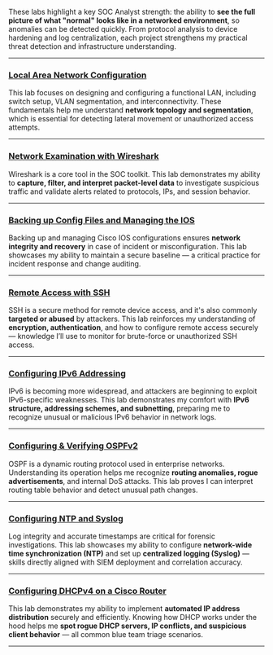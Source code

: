 These labs highlight a key SOC Analyst strength: the ability to **see the full picture of what "normal" looks like in a networked environment**, so anomalies can be detected quickly. From protocol analysis to device hardening and log centralization, each project strengthens my practical threat detection and infrastructure understanding.

---

###  [Local Area Network Configuration](https://github.com/bekinal/Local-Area-Network-Configuration/blob/main/README.md)
This lab focuses on designing and configuring a functional LAN, including switch setup, VLAN segmentation, and interconnectivity. These fundamentals help me understand **network topology and segmentation**, which is essential for detecting lateral movement or unauthorized access attempts.

---

###  [Network Examination with Wireshark](https://github.com/bekinal/Network-Examination-with-Wireshark/blob/main/README.md)
Wireshark is a core tool in the SOC toolkit. This lab demonstrates my ability to **capture, filter, and interpret packet-level data** to investigate suspicious traffic and validate alerts related to protocols, IPs, and session behavior.

---

###  [Backing up Config Files and Managing the IOS](https://github.com/bekinal/Backing-Up-Config-Files-and-Managing-the-IOS/blob/main/README.md)
Backing up and managing Cisco IOS configurations ensures **network integrity and recovery** in case of incident or misconfiguration. This lab showcases my ability to maintain a secure baseline — a critical practice for incident response and change auditing.

---

### [Remote Access with SSH](https://github.com/bekinal/Remote-Access-with-SSH/blob/main/README.md)
SSH is a secure method for remote device access, and it's also commonly **targeted or abused** by attackers. This lab reinforces my understanding of **encryption, authentication**, and how to configure remote access securely — knowledge I’ll use to monitor for brute-force or unauthorized SSH access.

---

###  [Configuring IPv6 Addressing](https://github.com/bekinal/Configuring-IPv6-Addressing-/blob/main/README.md)
IPv6 is becoming more widespread, and attackers are beginning to exploit IPv6-specific weaknesses. This lab demonstrates my comfort with **IPv6 structure, addressing schemes, and subnetting**, preparing me to recognize unusual or malicious IPv6 behavior in network logs.

---

###  [Configuring & Verifying OSPFv2](https://github.com/bekinal/Configuring-and-Verifying-OSPFv2/blob/main/README.md)
OSPF is a dynamic routing protocol used in enterprise networks. Understanding its operation helps me recognize **routing anomalies, rogue advertisements**, and internal DoS attacks. This lab proves I can interpret routing table behavior and detect unusual path changes.

---

###  [Configuring NTP and Syslog](https://github.com/bekinal/Configuring-NTP-and-Syslog/blob/main/README.md)
Log integrity and accurate timestamps are critical for forensic investigations. This lab showcases my ability to configure **network-wide time synchronization (NTP)** and set up **centralized logging (Syslog)** — skills directly aligned with SIEM deployment and correlation accuracy.

---

###  [Configuring DHCPv4 on a Cisco Router](https://github.com/bekinal/Configuring-DHCPv4-on-a-Cisco-Router/blob/main/README.md)
This lab demonstrates my ability to implement **automated IP address distribution** securely and efficiently. Knowing how DHCP works under the hood helps me **spot rogue DHCP servers, IP conflicts, and suspicious client behavior** — all common blue team triage scenarios.

---


